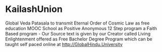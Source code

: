 # KailashUnion
Global Veda Patasala to transmit Eternal Order of Cosmic Law as free education MOOC School as Positive Anonymous 12 Step program a Faith Based program - Our Source text is given by our Creator called Living Enlightenment offered as Free Bachelor Degree Program which can be taught self paced online at http://GlobalHindu.University
